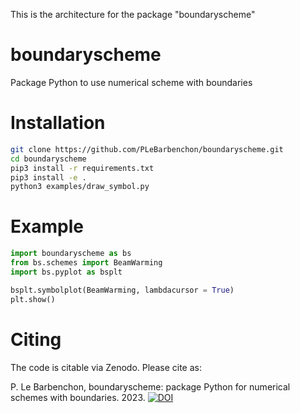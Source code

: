 This is the architecture for the package "boundaryscheme" 


# boundaryscheme
Package Python to use numerical scheme with boundaries

# Installation

```bash
git clone https://github.com/PLeBarbenchon/boundaryscheme.git
cd boundaryscheme
pip3 install -r requirements.txt
pip3 install -e .
python3 examples/draw_symbol.py
```

# Example 
```python
import boundaryscheme as bs
from bs.schemes import BeamWarming
import bs.pyplot as bsplt

bsplt.symbolplot(BeamWarming, lambdacursor = True)
plt.show()
```

# Citing

The code is citable via Zenodo. Please cite as:

P. Le Barbenchon, boundaryscheme: package Python for numerical schemes with boundaries. 2023. [![DOI](https://zenodo.org/badge/DOI/10.5281/zenodo.7773742.svg)](https://doi.org/10.5281/zenodo.7773742)
